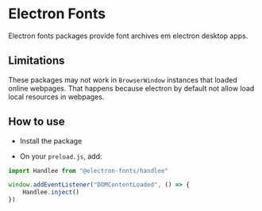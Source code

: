 # Electron Fonts

Electron fonts packages provide font archives em electron desktop apps.

## Limitations

These packages may not work in `BrowserWindow` instances that loaded online webpages. That happens because electron by default not allow load local resources in webpages.

## How to use

* Install the package

* On your `preload.js`, add:

```ts
import Handlee from "@electron-fonts/handlee"

window.addEventListener("DOMContentLoaded", () => {
    Handlee.inject()
})
```